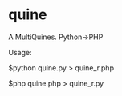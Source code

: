 quine
=====

A MultiQuines. Python->PHP

Usage:

$python quine.py > quine_r.php

$php quine.php > quine_r.py

